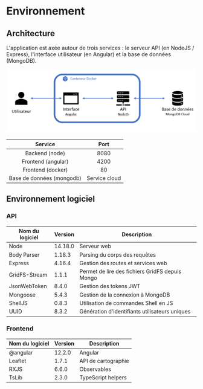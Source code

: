 # Environnement
## Architecture

L'application est axée autour de trois services : le serveur API (en NodeJS / Express), l'interface utilisateur (en Angular) et la base de données (MongoDB). 

![Architecture](../../_media/arch.png ':size=50%')

|        **Service**        |    **Port**   |
|:-------------------------:|:-------------:|
|       Backend (node)      |      8080     |
|     Frontend (angular)    |      4200     |
|     Frontend (docker)     |      80       |
| Base de données (mongodb) | Service cloud |

## Environnement logiciel
### API
| **Nom du logiciel** | **Version** | **Description**                                 |
|---------------------|-------------|-------------------------------------------------|
| Node                | 14.18.0     | Serveur web                                     |
| Body Parser         | 1.18.3      | Parsing du corps des requêtes                   |
| Express             | 4.16.4      | Gestion des routes et services web              |
| GridFS-Stream       | 1.1.1       | Permet de lire des fichiers GridFS depuis Mongo |
| JsonWebToken        | 8.4.0       | Gestion des tokens JWT                          |
| Mongoose            | 5.4.3       | Gestion de la connexion à MongoDB               |
| ShellJS             | 0.8.3       | Utilisation de commandes Shell en JS            |
| UUID                | 8.3.2       | Génération d'identifiants utilisateurs uniques  |

### Frontend
| **Nom du logiciel** | **Version** | **Description**     |
|---------------------|-------------|---------------------|
| @angular            | 12.2.0      | Angular             |
| Leaflet             | 1.7.1       | API de cartographie |
| RXJS                | 6.6.0       | Observables         |
| TsLib               | 2.3.0       | TypeScript helpers  |